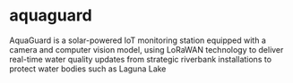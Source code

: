# aquaguard
AquaGuard is a solar-powered IoT monitoring station equipped with a camera and computer vision model, using LoRaWAN technology to deliver real-time water quality updates from strategic riverbank installations to protect water bodies such as Laguna Lake
